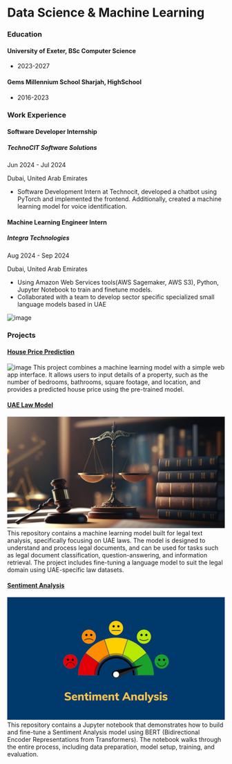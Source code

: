 # Data Science & Machine Learning

### Education
#### University of Exeter, BSc Computer Science
- 2023-2027

#### Gems Millennium School Sharjah, HighSchool
- 2016-2023

### Work Experience

#### Software Developer Internship
##### TechnoCIT Software Solutions
Jun 2024 - Jul 2024 


Dubai, United Arab Emirates
- Software Development Intern at Technocit, developed a chatbot using PyTorch and implemented the frontend. Additionally, created a machine learning model for voice identification.


#### Machine Learning Engineer Intern
##### Integra Technologies
Aug 2024 - Sep 2024 


Dubai, United Arab Emirates 
- Using Amazon Web Services tools(AWS Sagemaker, AWS S3), Python, Jupyter Notebook to train and finetune models.
- Collaborated with a team to develop sector specific specialized small language models based in UAE

![image](/Users/guhantofu/Downloads/IMG_5769.heic)
### Projects
#### [House Price Prediction](https://github.com/guhan-tofu/House-price-prediction-2)
![image](https://github.com/user-attachments/assets/401459c3-9dd4-48e7-a3a5-417263e61691) 
This project combines a machine learning model with a simple web app interface. It allows users to input details of a property, such as the number of bedrooms, bathrooms, square footage, and location, and provides a predicted house price using the pre-trained model.

#### [UAE Law Model](https://github.com/guhan-tofu/UAE_law_model)
![image](https://raw.githubusercontent.com/guhan-tofu/portfolio/refs/heads/main/mba-after-law-llb.jpg)
This repository contains a machine learning model built for legal text analysis, specifically focusing on UAE laws. The model is designed to understand and process legal documents, and can be used for tasks such as legal document classification, question-answering, and information retrieval. The project includes fine-tuning a language model to suit the legal domain using UAE-specific law datasets.

#### [Sentiment Analysis](https://github.com/guhan-tofu/Sentiment-Analysis-Model)
![image](https://raw.githubusercontent.com/guhan-tofu/portfolio/refs/heads/main/maxresdefault.jpg)
This repository contains a Jupyter notebook that demonstrates how to build and fine-tune a Sentiment Analysis model using BERT (Bidirectional Encoder Representations from Transformers). The notebook walks through the entire process, including data preparation, model setup, training, and evaluation.

